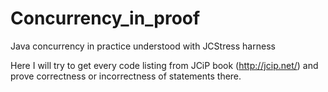 # Concurrency_in_proof
Java concurrency in practice understood with JCStress harness

Here I will try to get every code listing from JCiP book (http://jcip.net/) and prove correctness or incorrectness of statements there.
